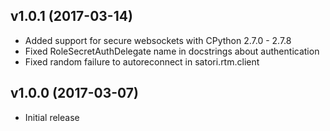 v1.0.1 (2017-03-14)
----------

* Added support for secure websockets with CPython 2.7.0 - 2.7.8
* Fixed RoleSecretAuthDelegate name in docstrings about authentication
* Fixed random failure to autoreconnect in satori.rtm.client

v1.0.0 (2017-03-07)
-------------------
* Initial release
